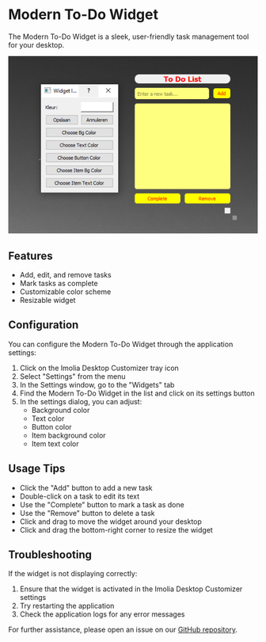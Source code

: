 # Modern To-Do Widget

The Modern To-Do Widget is a sleek, user-friendly task management tool for your desktop.

![Modern To-Do Widget Screenshot](./screenshots/modern_todo_widget_screenshot.png)

## Features

- Add, edit, and remove tasks
- Mark tasks as complete
- Customizable color scheme
- Resizable widget

## Configuration

You can configure the Modern To-Do Widget through the application settings:

1. Click on the Imolia Desktop Customizer tray icon
2. Select "Settings" from the menu
3. In the Settings window, go to the "Widgets" tab
4. Find the Modern To-Do Widget in the list and click on its settings button
5. In the settings dialog, you can adjust:
   - Background color
   - Text color
   - Button color
   - Item background color
   - Item text color

## Usage Tips

- Click the "Add" button to add a new task
- Double-click on a task to edit its text
- Use the "Complete" button to mark a task as done
- Use the "Remove" button to delete a task
- Click and drag to move the widget around your desktop
- Click and drag the bottom-right corner to resize the widget

## Troubleshooting

If the widget is not displaying correctly:

1. Ensure that the widget is activated in the Imolia Desktop Customizer settings
2. Try restarting the application
3. Check the application logs for any error messages

For further assistance, please open an issue on our [GitHub repository](https://github.com/ImolaMedia/desktop-customization-tool/issues).